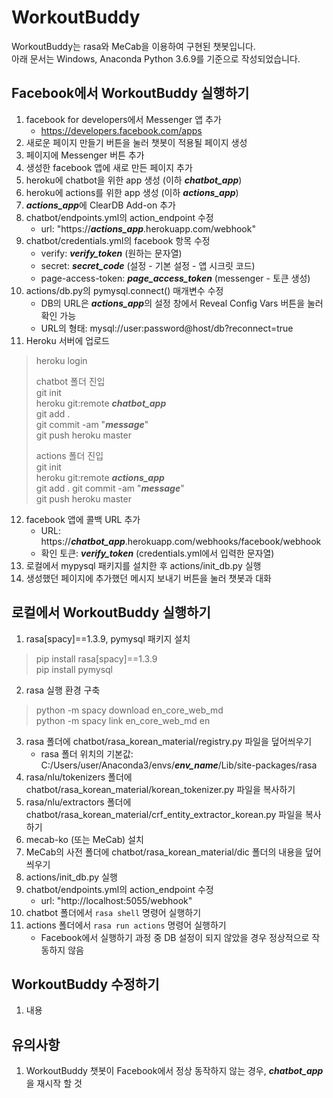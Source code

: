 # WorkoutBuddy
WorkoutBuddy는 rasa와 MeCab을 이용하여 구현된 챗봇입니다.  
아래 문서는 Windows, Anaconda Python 3.6.9를 기준으로 작성되었습니다.

## Facebook에서 WorkoutBuddy 실행하기
1. facebook for developers에서 Messenger 앱 추가
	* https://developers.facebook.com/apps
2. 새로운 페이지 만들기 버튼을 눌러 챗봇이 적용될 페이지 생성
3. 페이지에 Messenger 버튼 추가
4. 생성한 facebook 앱에 새로 만든 페이지 추가
5. heroku에 chatbot을 위한 app 생성 (이하 ***chatbot_app***)
6. heroku에 actions를 위한 app 생성 (이하 ***actions_app***)
7. ***actions_app***에 ClearDB Add-on 추가
8. chatbot/endpoints.yml의 action_endpoint 수정
	* url: "https://***actions_app***.herokuapp.com/webhook"
9. chatbot/credentials.yml의 facebook 항목 수정
	* verify: ***verify_token*** (원하는 문자열)
	* secret: ***secret_code*** (설정 - 기본 설정 - 앱 시크릿 코드)
	* page-access-token: ***page_access_token*** (messenger - 토큰 생성)
10. actions/db.py의 pymysql.connect() 매개변수 수정
	* DB의 URL은 ***actions_app***의 설정 창에서 Reveal Config Vars 버튼을 눌러 확인 가능
	* URL의 형태: mysql://user:password@host/db?reconnect=true
11. Heroku 서버에 업로드
> heroku login  
>   
> chatbot 폴더 진입  
> git init  
> heroku git:remote ***chatbot_app***  
> git add .  
> git commit -am "***message***"  
> git push heroku master  
>   
> actions 폴더 진입  
> git init  
> heroku git:remote ***actions_app***  
> git add .
> git commit -am "***message***"  
> git push heroku master
12. facebook 앱에 콜백 URL 추가
	* URL: https://***chatbot_app***.herokuapp.com/webhooks/facebook/webhook
	* 확인 토큰: ***verify_token*** (credentials.yml에서 입력한 문자열)
13. 로컬에서 mypysql 패키지를 설치한 후 actions/init_db.py 실행
14. 생성했던 페이지에 추가했던 메시지 보내기 버튼을 눌러 챗봇과 대화

## 로컬에서 WorkoutBuddy 실행하기
1. rasa[spacy]==1.3.9, pymysql 패키지 설치
> pip install rasa[spacy]==1.3.9  
> pip install pymysql
2. rasa 실행 환경 구축
> python -m spacy download en_core_web_md  
> python -m spacy link en_core_web_md en
3. rasa 폴더에 chatbot/rasa_korean_material/registry.py 파일을 덮어씌우기
	* rasa 폴더 위치의 기본값: C:/Users/user/Anaconda3/envs/***env_name***/Lib/site-packages/rasa
4. rasa/nlu/tokenizers 폴더에 chatbot/rasa_korean_material/korean_tokenizer.py 파일을 복사하기
5. rasa/nlu/extractors 폴더에 chatbot/rasa_korean_material/crf_entity_extractor_korean.py 파일을 복사하기
6. mecab-ko (또는 MeCab) 설치
7. MeCab의 사전 폴더에 chatbot/rasa_korean_material/dic 폴더의 내용을 덮어씌우기
8. actions/init_db.py 실행
9. chatbot/endpoints.yml의 action_endpoint 수정
	* url: "http\://localhost:5055/webhook"
10. chatbot 폴더에서 ```rasa shell``` 명령어 실행하기
11. actions 폴더에서 ```rasa run actions``` 명령어 실행하기
	* Facebook에서 실행하기 과정 중 DB 설정이 되지 않았을 경우 정상적으로 작동하지 않음

## WorkoutBuddy 수정하기
1. 내용

## 유의사항
1. WorkoutBuddy 챗봇이 Facebook에서 정상 동작하지 않는 경우, ***chatbot_app***을 재시작 할 것
